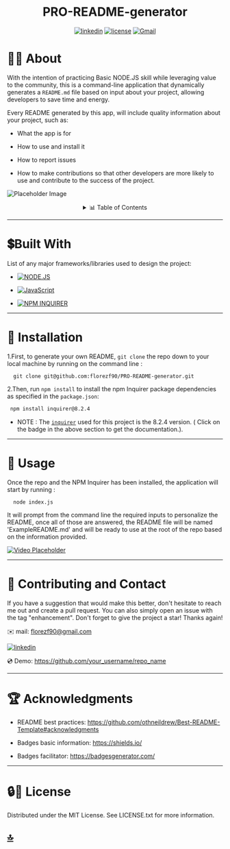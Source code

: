 <p><h1 align= "center" id="title">PRO-README-generator</h1></p>


<div style="text-align: center;">

[![linkedin](https://img.shields.io/badge/linkedin-blue?style=for-the-badge&logo=linkedin&logoColor=white&logoWidth=20&link=https://www.linkedin.com/in/luis-felipe-florez-98403123a/)](https://www.linkedin.com/in/luis-felipe-florez-98403123a/)  [![license](https://img.shields.io/badge/license-MIT-white?labelColor=green&style=for-the-badge&logo=license&logoColor=white&logoWidth=20&link=https://github.com/florezf90/PRO-README-generator/blob/main/LICENSE)](https://github.com/florezf90/PRO-README-generator/blob/main/LICENSE)   [![Gmail](https://img.shields.io/badge/Gmail-red?style=for-the-badge&logo=Gmail&logoColor=white&logoWidth=20)](mailto:florezf90@gmail.com)


</div>


  # 👩‍💻 About

With the intention of practicing Basic NODE.JS skill while leveraging value to the community, this is a command-line application that dynamically generates a `README.md` file based on input about your project, allowing developers to save time and energy.

Every README generated by this app, will include quality information about your project, such as:

* What the app is for

* How to use and install it

* How to report issues

* How to make contributions so that other developers are more likely to use and contribute to the success of the project.

![Placeholder Image](https://picsum.photos/600/300)<img>


<details>
  <summary align= "center"> 📊 Table of Contents </summary>
  <ol>
    <li>
      <a href="#about">About The Project</a>
        <li><a href="#built-with">Built With</a></li>
    </li>
    <li><a href="#installation">Installation</a></li>
    <li><a href="#usage">Usage</a></li>
    <li><a href="#contributing-and-contact">Contributing and Contact</a></li>
    <li><a href="#acknowledgments">Acknowledgments</a></li>
    <li><a href="#license">License</a></li>
  </ol>
</details>




---------
# 💲Built With 

 List of any major frameworks/libraries used to design the project: 


* [![NODE.JS](https://img.shields.io/badge/NODE.JS-green?style=flat&logo=node.js&logoColor=white&logoWidth=21&link=https://nodejs.org/en)](https://nodejs.org/en)

* [![JavaScript](https://img.shields.io/badge/JavaScript-white?style=flat&logo=JavaScript&logoColor=yellow&logoWidth=21&link=https://www.w3schools.com/js/)](https://www.w3schools.com/js/)

*  [![NPM INQUIRER](https://img.shields.io/badge/NPM%20INQUIRER-red?style=flat&logo=npm&logoColor=white&link=https://www.npmjs.com/package/inquirer)](https://www.npmjs.com/package/inquirer)

---------------------------------

# 🚀 Installation 

1.First, to generate your own README, `git clone` the repo down to your local machine by running on the command line :
 
      git clone git@github.com:florezf90/PRO-README-generator.git
 
   
2.Then, run `npm install` to install the npm Inquirer package dependencies as specified in the `package.json`:
   ```sh
    npm install inquirer@8.2.4
   ```


   * NOTE : The [`inquirer`](https://www.npmjs.com/package/inquirer) used for this project is the 8.2.4 version. ( Click on the badge in the above section to get the documentation.).

 -----------------------------
 # 📖 Usage

  Once the repo and the NPM Inquirer has been installed, the application will start by running :
  
      node index.js
   
  It  will prompt from the command line the required inputs to personalize the README, once all of those are answered, the README file will be named 'ExampleREADME.md' and will be ready to use at the root of the repo based on the information provided.

  [![Video Placeholder](https://res.cloudinary.com/practicaldev/image/fetch/s--7yVSltAE--/c_imagga_scale,f_auto,fl_progressive,h_420,q_auto,w_1000/https://user-images.githubusercontent.com/9840435/59461914-cbc18380-8e22-11e9-8567-87b43da950ac.png)](https://www.youtube.com/watch?v=your_video_id)

-------- 

# 📱 Contributing and Contact 

If you have a suggestion that would make this better, don't hesitate to reach me out and create a pull request. You can also simply open an issue with the tag "enhancement". Don't forget to give the project a star! Thanks again!

 ✉️ mail: florezf90@gmail.com

 [![linkedin](https://img.shields.io/badge/linkedin-blue?style=flat&logo=linkedin&logoColor=white&logoWidth=20&link=https://www.linkedin.com/in/luis-felipe-florez-98403123a/)](https://www.linkedin.com/in/luis-felipe-florez-98403123a/)


 💿 Demo: https://github.com/your_username/repo_name

----------------
# 🏆 Acknowledgments 

  * README best practices: https://github.com/othneildrew/Best-README-Template#acknowledgments 

  *  Badges basic information: https://shields.io/

  * Badges facilitator: https://badgesgenerator.com/

-----

 # 🔒🔑 License
 
Distributed under the MIT License. See LICENSE.txt for more information.


## [🔝](#title)



[linkedin-shield]: https://img.shields.io/badge/-LinkedIn-black.svg?style=for-the-badge&logo=linkedin&colorB=555
[linkedin-url]: https://www.linkedin.com/in/luis-felipe-florez-98403123a/




